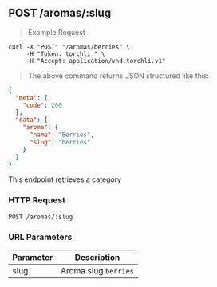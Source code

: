 ## POST /aromas/:slug

> Example Request

```shell
curl -X "POST" "/aromas/berries" \
     -H "Token: torchli_" \
     -H "Accept: application/vnd.torchli.v1"
```

> The above command returns JSON structured like this:

```json
{
  "meta": {
    "code": 200
  },
  "data": {
    "aroma": {
      "name": "Berries",
      "slug": "berries"
    }
  }
}
```

This endpoint retrieves a category

### HTTP Request

`POST /aromas/:slug`

### URL Parameters

Parameter | Description
--------- | -----------
slug | Aroma slug `berries`
